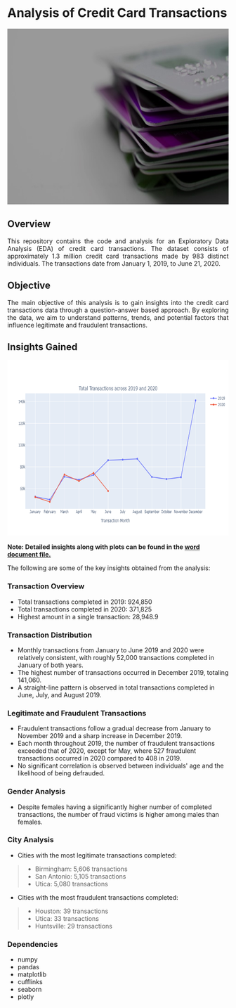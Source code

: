 # Analysis of Credit Card Transactions
 
<img src="images/img.jpg" width="800" height="400" />

## Overview
<p align="justify">
This repository contains the code and analysis for an Exploratory Data Analysis (EDA) of credit card transactions. The dataset consists of approximately 1.3 million credit card transactions made by 983 distinct individuals. The transactions date from January 1, 2019, to June 21, 2020.
</p>

## Objective
<p align='justify'> 
The main objective of this analysis is to gain insights into the credit card transactions data through a question-answer based approach. By exploring the data, we aim to understand patterns, trends, and potential factors that influence legitimate and fraudulent transactions.
</p>

## Insights Gained
<img src="images/plot.png" width="800" height="400" />

<strong>Note: Detailed insights along with plots can be found in the <a href="https://github.com/Oyebamiji-Micheal/Analysis-of-Credit-Card-Transactions/blob/main/observations.docx">word document file.</a></strong>

The following are some of the key insights obtained from the analysis:

### Transaction Overview
- Total transactions completed in 2019: 924,850
- Total transactions completed in 2020: 371,825
- Highest amount in a single transaction: 28,948.9

### Transaction Distribution
- Monthly transactions from January to June 2019 and 2020 were relatively consistent, with roughly 52,000 transactions completed in January of both years.
- The highest number of transactions occurred in December 2019, totaling 141,060.
- A straight-line pattern is observed in total transactions completed in June, July, and August 2019.

### Legitimate and Fraudulent Transactions
- Fraudulent transactions follow a gradual decrease from January to November 2019 and a sharp increase in December 2019.
- Each month throughout 2019, the number of fraudulent transactions exceeded that of 2020, except for May, where 527 fraudulent transactions occurred in 2020 compared to 408 in 2019.
- No significant correlation is observed between individuals' age and the likelihood of being defrauded.

### Gender Analysis
- Despite females having a significantly higher number of completed transactions, the number of fraud victims is higher among males than females.

### City Analysis

- Cities with the most legitimate transactions completed:
>- Birmingham: 5,606 transactions
>- San Antonio: 5,105 transactions
>- Utica: 5,080 transactions

- Cities with the most fraudulent transactions completed:
>- Houston: 39 transactions
>- Utica: 33 transactions
>- Huntsville: 29 transactions

### Dependencies
- numpy
- pandas
- matplotlib
- cufflinks
- seaborn
- plotly